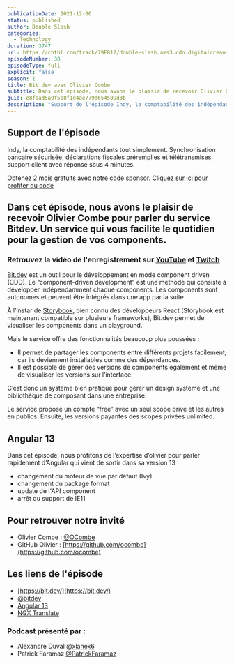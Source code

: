 ```yaml
---
publicationDate: 2021-12-06
status: published
author: Double Slash
categories:
  - Technology
duration: 3747
url: https://chtbl.com/track/79E812/double-slash.ams3.cdn.digitaloceanspaces.com/DS_030_bit.mp3
episodeNumber: 30
episodeType: full
explicit: false
season: 1
title: Bit.dev avec Olivier Combe
subtitle: Dans cet épisode, nous avons le plaisir de recevoir Olivier Combe pour parler du service Bitdev.
guid: e8fead5a9f5e8f1d4ae779d654509d3b
description: "Support de l'épisode Indy, la comptabilité des indépendants tout simplement. Synchronisation bancaire sécurisée, déclarations fiscales préremplies et télétransmises, support client avec réponse sous 4 minutes. Obtenez 2 mois gratuits avec notre code sponsor. Cliquez sur ici pour profiter du code Dans cet épisode, nous avons le plaisir de recevoir Olivier Combe pour parler du service Bitdev. Un service qui vous facilite le quotidien pour la gestion de vos components. Retrouvez la vidéo de l'enregistrement sur YouTube et Twitch Bit.dev est un outil pour le développement en mode component driven (CDD). Le “component-driven development” est une méthode qui consiste à développer indépendamment chaque components. Les components sont autonomes et peuvent être intégrés dans une app par la suite. À l’instar de Storybook, bien connu des développeurs React (Storybook est maintenant compatible sur plusieurs frameworks), Bit.dev permet de visualiser les components dans un playground. Mais le service offre des fonctionnalités beaucoup plus poussées : Il permet de partager les components entre différents projets facilement, car ils deviennent installables comme des dépendances. Il est possible de gérer des versions de components également et même de visualiser les versions sur l’interface. C’est donc un système bien pratique pour gérer un design système et une bibliothèque de composant dans une entreprise. Le service propose un compte “free” avec un seul scope privé et les autres en publics. Ensuite, les versions payantes des scopes privées unlimited. Angular 13 Dans cet épisode, nous profitons de l’expertise d’olivier pour parler rapidement d’Angular qui vient de sortir dans sa version 13 : changement du moteur de vue par défaut (Ivy) changement du package format update de l'API component arrêt du support de IE11 Pour retrouver notre invité Olivier Combe : @OCombe GitHub Olivier : https://github.com/ocombe Les liens de l'épisode https://bit.dev/ @bitdev Angular 13 NGX Translate Podcast présenté par : Alexandre Duval @xlanex6 Patrick Faramaz @PatrickFaramaz"
---
```


## Support de l'épisode

Indy, la comptabilité des indépendants tout simplement. Synchronisation bancaire sécurisée, déclarations fiscales préremplies et télétransmises, support client avec réponse sous 4 minutes.

Obtenez 2 mois gratuits avec notre code sponsor. [Cliquez sur ici pour profiter du code](https://bit.ly/3dojgDo)

## Dans cet épisode, nous avons le plaisir de recevoir Olivier Combe pour parler du service Bitdev. Un service qui vous facilite le quotidien pour la gestion de vos components.

### Retrouvez la vidéo de l'enregistrement sur [YouTube](https://www.youtube.com/watch?v=3TFpuKHMdb4) et [Twitch](https://www.twitch.tv/doubleslashpodcast/video/1221756050)

[Bit.dev](https://bit.dev/) est un outil pour le développement en mode component driven (CDD).
Le “component-driven development” est une méthode qui consiste à développer indépendamment chaque components. Les components sont autonomes et peuvent être intégrés dans une app par la suite.

À l’instar de [Storybook](https://storybook.js.org/), bien connu des développeurs React (Storybook est maintenant compatible sur plusieurs frameworks), Bit.dev permet de visualiser les components dans un playground.

Mais le service offre des fonctionnalités beaucoup plus poussées :

- Il permet de partager les components entre différents projets facilement, car ils deviennent installables comme des dépendances.
- Il est possible de gérer des versions de components également et même de visualiser les versions sur l’interface.

C’est donc un système bien pratique pour gérer un design système et une bibliothèque de composant dans une entreprise.

Le service propose un compte “free” avec un seul scope privé et les autres en publics. Ensuite, les versions payantes des scopes privées unlimited.

## Angular 13

Dans cet épisode, nous profitons de l’expertise d’olivier pour parler rapidement d’Angular qui vient de sortir dans sa version 13 :

- changement du moteur de vue par défaut (Ivy)
- changement du package format
- update de l'API component
- arrêt du support de IE11

## Pour retrouver notre invité

- Olivier Combe : [@OCombe](https://twitter.com/OCombe)
- GitHub Olivier : [https://github.com/ocombe](https://github.com/ocombe)

## Les liens de l'épisode

- [https://bit.dev/](https://bit.dev/)
- [@bitdev](https://twitter.com/bitdev_?s=20)
- [Angular 13](https://blog.angular.io/angular-v13-is-now-available-cce66f7bc296)
- [NGX Translate](http://www.ngx-translate.com/)

### Podcast présenté par :

- Alexandre Duval [@xlanex6](https://twitter.com/xlanex6)
- Patrick Faramaz [@PatrickFaramaz](https://twitter.com/PatrickFaramaz)
